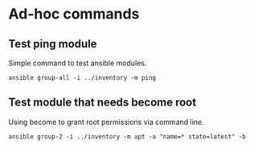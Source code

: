 # Ad-hoc commands

## Test ping module

Simple command to test ansible modules.

```
ansible group-all -i ../inventory -m ping
```

## Test module that needs become root

Using become to grant root permissions via command line.

```
ansible group-2 -i ../inventory -m apt -a "name=* state=latest" -b
```
